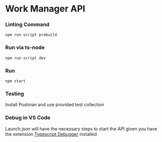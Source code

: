 # Work Manager API

### Linting Command
```npm run-script prebuild```

### Run via ts-node
```npm run-script dev```

### Run
```npm start```

### Testing
Install Postman and use provided test collection

### Debug in VS Code
Launch.json will have the necessary steps to start the API given you have the extension [Typescript Debugger](https://marketplace.visualstudio.com/items?itemName=kakumei.ts-debug) installed
